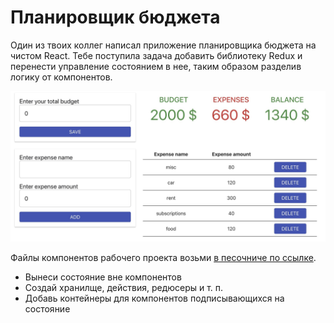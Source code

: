 # Планировщик бюджета

Один из твоих коллег написал приложение планировщика бюджета на чистом React.
Тебе поступила задача добавить библиотеку Redux и перенести управление
состоянием в нее, таким образом разделив логику от компонентов.

![preview](./preview.jpg)

Файлы компонентов рабочего проекта возьми
[в песочниче по ссылке](https://codesandbox.io/embed/budget-planer-app-homework-3-yhf4g?fontsize=14).

- Вынеси состояние вне компонентов
- Создай хранилще, действия, редюсеры и т. п.
- Добавь контейнеры для компонентов подписывающихся на состояние
